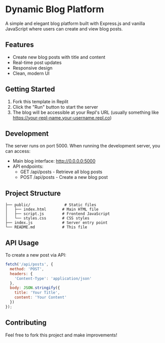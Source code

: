 
# Dynamic Blog Platform

A simple and elegant blog platform built with Express.js and vanilla JavaScript where users can create and view blog posts.

## Features

- Create new blog posts with title and content
- Real-time post updates
- Responsive design
- Clean, modern UI

## Getting Started

1. Fork this template in Replit
2. Click the "Run" button to start the server
3. The blog will be accessible at your Repl's URL (usually something like https://your-repl-name.your-username.repl.co)

## Development

The server runs on port 5000. When running the development server, you can access:

- Main blog interface: http://0.0.0.0:5000
- API endpoints:
  - GET /api/posts - Retrieve all blog posts
  - POST /api/posts - Create a new blog post

## Project Structure

```
├── public/               # Static files
│   ├── index.html       # Main HTML file
│   ├── script.js        # Frontend JavaScript
│   └── styles.css       # CSS styles
├── index.js             # Server entry point
└── README.md            # This file
```

## API Usage

To create a new post via API:

```javascript
fetch('/api/posts', {
  method: 'POST',
  headers: {
    'Content-Type': 'application/json'
  },
  body: JSON.stringify({
    title: 'Your Title',
    content: 'Your Content'
  })
});
```

## Contributing

Feel free to fork this project and make improvements!
